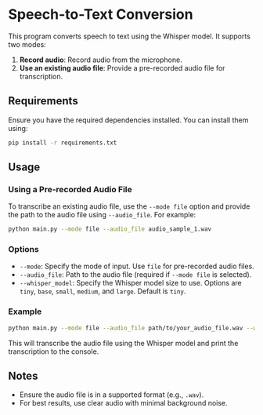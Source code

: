 # Speech-to-Text Conversion

This program converts speech to text using the Whisper model. It supports two modes:
1. **Record audio**: Record audio from the microphone.
2. **Use an existing audio file**: Provide a pre-recorded audio file for transcription.

## Requirements

Ensure you have the required dependencies installed. You can install them using:

```bash
pip install -r requirements.txt
```

## Usage

### Using a Pre-recorded Audio File

To transcribe an existing audio file, use the `--mode file` option and provide the path to the audio file using `--audio_file`. For example:

```bash
python main.py --mode file --audio_file audio_sample_1.wav
```

### Options

- `--mode`: Specify the mode of input. Use `file` for pre-recorded audio files.
- `--audio_file`: Path to the audio file (required if `--mode file` is selected).
- `--whisper_model`: Specify the Whisper model size to use. Options are `tiny`, `base`, `small`, `medium`, and `large`. Default is `tiny`.

### Example

```bash
python main.py --mode file --audio_file path/to/your_audio_file.wav --whisper_model base
```

This will transcribe the audio file using the Whisper model and print the transcription to the console.

## Notes

- Ensure the audio file is in a supported format (e.g., `.wav`).
- For best results, use clear audio with minimal background noise.
